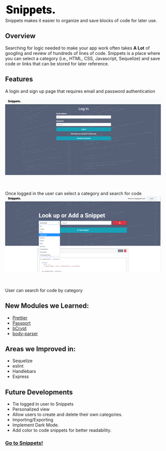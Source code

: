 ![Image of signin](imgs/Snippetslogo.png)<br/>
Snippets makes it easier to organize and save blocks of code for later use.


## Overview
Searching for logic needed to make your app work often takes __A Lot__ of googling and review of hundreds of lines of code. Snippets is a place where you can select a category (i.e., HTML, CSS, Javascript, Sequelize) and save code or links that can be stored for later reference.


## Features
A login and sign up page that requires email and password authentication<br/><br/>
![Image of signin](imgs/Screenshot_login.png)<br/><br/><br/>

Once logged in the user can select a category and search for code
![Image of signin](imgs/Screenshot_search.png)<br/><br/><br/>

User can search for code by category

## New Modules we Learned:
* [Prettier](https://www.npmjs.com/package/prettier)
* [Passport](https://www.npmjs.com/package/passport)
* [bCrypt](https://www.npmjs.com/package/bcrypt)
* [body-parser](https://www.npmjs.com/package/body-parser)

## Areas we Improved in:
* Sequelize
* eslint
* Handlebars
* Express

## Future Developments
* Tie logged in user to Snippets
* Personalized view
* Allow users to create and delete their own categories.
* Importing/Exporting
* Implement Dark Mode.
* Add color to code snippets for better readability.



### [Go to Snippets!](https://morning-harbor-79094.herokuapp.com/)

